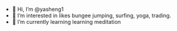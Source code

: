 - 👋 Hi, I’m @yasheng1
- 👀 I’m interested in likes bungee jumping, surfing, yoga, trading.
- 🌱 I’m currently learning learning meditation
